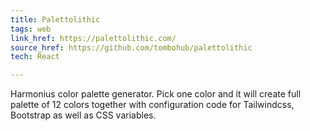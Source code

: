 ```yaml
---
title: Palettolithic
tags: web
link_href: https://palettolithic.com/
source_href: https://github.com/tombohub/palettolithic
tech: React

---
```

Harmonius color palette generator. Pick one color and it will create full palette of 12 colors together with configuration code for Tailwindcss, Bootstrap as well as CSS variables.
